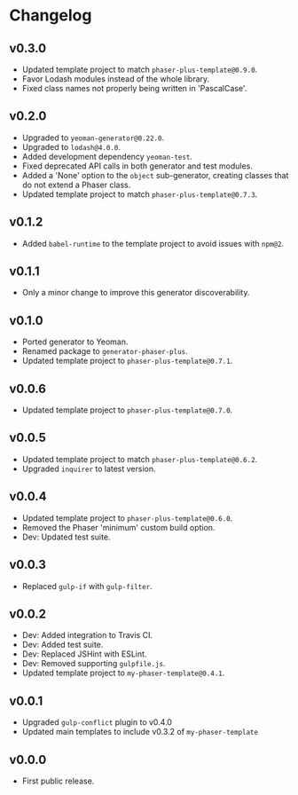 Changelog
=========

## v0.3.0
-  Updated template project to match `phaser-plus-template@0.9.0`.
-  Favor Lodash modules instead of the whole library.
-  Fixed class names not properly being written in 'PascalCase'.

## v0.2.0
-  Upgraded to `yeoman-generator@0.22.0`.
-  Upgraded to `lodash@4.0.0`.
-  Added development dependency `yeoman-test`.
-  Fixed deprecated API calls in both generator and test modules.
-  Added a 'None' option to the `object` sub-generator, creating classes that do not extend a Phaser class.
-  Updated template project to match `phaser-plus-template@0.7.3`.

## v0.1.2
-  Added `babel-runtime` to the template project to avoid issues with `npm@2`.

## v0.1.1
-  Only a minor change to improve this generator discoverability.

## v0.1.0
-  Ported generator to Yeoman.
-  Renamed package to `generator-phaser-plus`.
-  Updated template project to `phaser-plus-template@0.7.1`.

## v0.0.6
-  Updated template project to `phaser-plus-template@0.7.0`.

## v0.0.5
-  Updated template project to match `phaser-plus-template@0.6.2`.
-  Upgraded `inquirer` to latest version.

## v0.0.4
-  Updated template project to `phaser-plus-template@0.6.0`.
-  Removed the Phaser 'minimum' custom build option.
-  Dev: Updated test suite.

## v0.0.3
-  Replaced `gulp-if` with `gulp-filter`.

## v0.0.2
-  Dev: Added integration to Travis CI.
-  Dev: Added test suite.
-  Dev: Replaced JSHint with ESLint.
-  Dev: Removed supporting `gulpfile.js`.
-  Updated template project to `my-phaser-template@0.4.1`.

## v0.0.1
-  Upgraded `gulp-conflict` plugin to v0.4.0
-  Updated main templates to include v0.3.2 of `my-phaser-template`

## v0.0.0
-  First public release.
